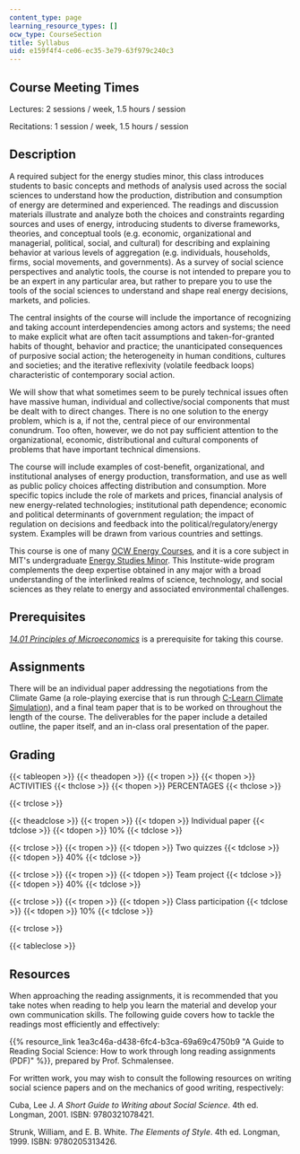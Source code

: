```yaml
---
content_type: page
learning_resource_types: []
ocw_type: CourseSection
title: Syllabus
uid: e159f4f4-ce06-ec35-3e79-63f979c240c3
---
```


Course Meeting Times
--------------------

Lectures: 2 sessions / week, 1.5 hours / session

Recitations: 1 session / week, 1.5 hours / session

Description
-----------

A required subject for the energy studies minor, this class introduces students to basic concepts and methods of analysis used across the social sciences to understand how the production, distribution and consumption of energy are determined and experienced. The readings and discussion materials illustrate and analyze both the choices and constraints regarding sources and uses of energy, introducing students to diverse frameworks, theories, and conceptual tools (e.g. economic, organizational and managerial, political, social, and cultural) for describing and explaining behavior at various levels of aggregation (e.g. individuals, households, firms, social movements, and governments). As a survey of social science perspectives and analytic tools, the course is not intended to prepare you to be an expert in any particular area, but rather to prepare you to use the tools of the social sciences to understand and shape real energy decisions, markets, and policies.

The central insights of the course will include the importance of recognizing and taking account interdependencies among actors and systems; the need to make explicit what are often tacit assumptions and taken-for-granted habits of thought, behavior and practice; the unanticipated consequences of purposive social action; the heterogeneity in human conditions, cultures and societies; and the iterative reflexivity (volatile feedback loops) characteristic of contemporary social action.

We will show that what sometimes seem to be purely technical issues often have massive human, individual and collective/social components that must be dealt with to direct changes. There is no one solution to the energy problem, which is a, if not the, central piece of our environmental conundrum. Too often, however, we do not pay sufficient attention to the organizational, economic, distributional and cultural components of problems that have important technical dimensions.

The course will include examples of cost-benefit, organizational, and institutional analyses of energy production, transformation, and use as well as public policy choices affecting distribution and consumption. More specific topics include the role of markets and prices, financial analysis of new energy-related technologies; institutional path dependence; economic and political determinants of government regulation; the impact of regulation on decisions and feedback into the political/regulatory/energy system. Examples will be drawn from various countries and settings.

This course is one of many [OCW Energy Courses](/courses/energy-courses/), and it is a core subject in MIT's undergraduate [Energy Studies Minor](http://mitei.mit.edu/education/energy-minor/). This Institute-wide program complements the deep expertise obtained in any major with a broad understanding of the interlinked realms of science, technology, and social sciences as they relate to energy and associated environmental challenges.

Prerequisites
-------------

[_14.01 Principles of Microeconomics_](/courses/14-01sc-principles-of-microeconomics-fall-2011) is a prerequisite for taking this course.

Assignments
-----------

There will be an individual paper addressing the negotiations from the Climate Game (a role-playing exercise that is run through [C-Learn Climate Simulation](http://climateinteractive.org/simulations/c-learn/simulation)), and a final team paper that is to be worked on throughout the length of the course. The deliverables for the paper include a detailed outline, the paper itself, and an in-class oral presentation of the paper.

Grading
-------

{{< tableopen >}}
{{< theadopen >}}
{{< tropen >}}
{{< thopen >}}
ACTIVITIES
{{< thclose >}}
{{< thopen >}}
PERCENTAGES
{{< thclose >}}

{{< trclose >}}

{{< theadclose >}}
{{< tropen >}}
{{< tdopen >}}
Individual paper
{{< tdclose >}}
{{< tdopen >}}
10%
{{< tdclose >}}

{{< trclose >}}
{{< tropen >}}
{{< tdopen >}}
Two quizzes
{{< tdclose >}}
{{< tdopen >}}
40%
{{< tdclose >}}

{{< trclose >}}
{{< tropen >}}
{{< tdopen >}}
Team project
{{< tdclose >}}
{{< tdopen >}}
40%
{{< tdclose >}}

{{< trclose >}}
{{< tropen >}}
{{< tdopen >}}
Class participation
{{< tdclose >}}
{{< tdopen >}}
10%
{{< tdclose >}}

{{< trclose >}}

{{< tableclose >}}

Resources
---------

When approaching the reading assignments, it is recommended that you take notes when reading to help you learn the material and develop your own communication skills. The following guide covers how to tackle the readings most efficiently and effectively:

{{% resource_link 1ea3c46a-d438-6fc4-b3ca-69a69c4750b9 "A Guide to Reading Social Science: How to work through long reading assignments (PDF)" %}}, prepared by Prof. Schmalensee.

For written work, you may wish to consult the following resources on writing social science papers and on the mechanics of good writing, respectively:

Cuba, Lee J. _A Short Guide to Writing about Social Science_. 4th ed. Longman, 2001. ISBN: 9780321078421.

Strunk, William, and E. B. White. _The Elements of Style_. 4th ed. Longman, 1999. ISBN: 9780205313426.